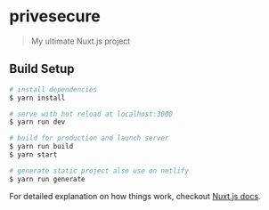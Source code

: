 # privesecure

> My ultimate Nuxt.js project

## Build Setup

``` bash
# install dependencies
$ yarn install

# serve with hot reload at localhost:3000
$ yarn run dev

# build for production and launch server
$ yarn run build
$ yarn start

# generate static project also use on netlify
$ yarn run generate
```
  
For detailed explanation on how things work, checkout [Nuxt.js docs](https://nuxtjs.org).
